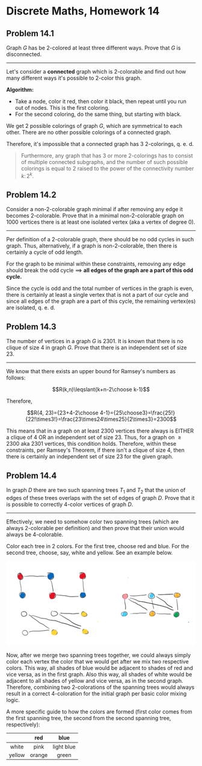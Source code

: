 # Discrete Maths, Homework 14

## Problem 14.1

Graph $G$ has be 2-colored at least three different ways. Prove that $G$ is disconnected.

---

Let's consider a **connected** graph which is 2-colorable and find out how many different ways it's possible to 2-color this graph. 

**Algorithm:** 

* Take a node, color it red, then color it black, then repeat until you run out of nodes. This is the first coloring.
* For the second coloring, do the same thing, but starting with black. 

We get $2$ possible colorings of graph $G$, which are symmetrical to each other. There are no other possible colorings of a connected graph.

Therefore, it's impossible that a connected graph has $3$ 2-colorings, q. e. d.

> Furthermore, any graph that has $3$ or more 2-colorings has to consist of multiple connected subgraphs, and the number of such possible colorings is equal to $2$ raised to the power of the connectivity number $k\colon 2^k$.

## Problem 14.2

Consider a non-2-colorable graph minimal if after removing any edge it becomes 2-colorable. Prove that in a minimal non-2-colorable graph on $1000$ vertices there is at least one isolated vertex (aka a vertex of degree $0$).

---

Per definition of a 2-colorable graph, there should be no odd cycles in such graph. Thus, alternatively, if a graph is non-2-colorable, then there is certainly a cycle of odd length.

For the graph to be minimal within these constraints, removing any edge should break the odd cycle $\implies$ **all edges of the graph are a part of this odd cycle.**

Since the cycle is odd and the total number of vertices in the graph is even, there is certainly at least a single vertex that is not a part of our cycle and since all edges of the graph are a part of this cycle, the remaining vertex(es) are isolated, q. e. d.

## Problem 14.3

The number of vertices in a graph $G$ is $2301$. It is known that there is no clique of size $4$ in graph $G$. Prove that there is an independent set of size $23$.

---

We know that there exists an upper bound for Ramsey's numbers as follows:

$$R(k,n)\leqslant{k+n-2\choose k-1}$$

Therefore, 

$$R(4, 23)={23+4-2\choose 4-1}={25\choose3}=\frac{25!}{22!\times3!}=\frac{23\times24\times25}{2\times3}=2300$$

This means that in a graph on at least $2300$ vertices there always is EITHER a clique of $4$ OR an independent set of size $23$. Thus, for a graph on $\geqslant2300$ aka $2301$ vertices, this condition holds. Therefore, within these constraints, per Ramsey's Theorem, if there isn't a clique of size $4$, then there is certainly an independent set of size $23$ for the given graph.


## Problem 14.4

In graph $D$ there are two such spanning trees $T_1$ and $T_2$ that the union of edges of these trees overlaps with the set of edges of graph $D$. Prove that it is possible to correctly 4-color vertices of graph $D$.

---

Effectively, we need to somehow color two spanning trees (which are always 2-colorable per definition) and then prove that their union would always be 4-colorable. 

Color each tree in $2$ colors. For the first tree, choose red and blue. For the second tree, choose, say, white and yellow. See an example below.

![Alt text](image-22.png)

Now, after we merge two spanning trees together, we could always simply color each vertex the color that we would get after we mix two respective colors. This way, all shades of blue would be adjacent to shades of red and vice versa, as in the first graph. Also this way, all shades of white would be adjacent to all shades of yellow and vice versa, as in the second graph. Therefore, combining two 2-colorations of the spanning trees would always result in a correct 4-coloration for the initial graph per basic color mixing logic.

A more specific guide to how the colors are formed (first color comes from the first spanning tree, the second from the second spanning tree, respectively):

| | red | blue |
|:-:|:-:|:-:|
| white | pink | light blue |
| yellow | orange | green |